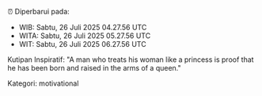 ⏰ Diperbarui pada:
- WIB: Sabtu, 26 Juli 2025 04.27.56 UTC
- WITA: Sabtu, 26 Juli 2025 05.27.56 UTC
- WIT: Sabtu, 26 Juli 2025 06.27.56 UTC

Kutipan Inspiratif:
"A man who treats his woman like a princess is proof that he has been born and raised in the arms of a queen."


Kategori: motivational

